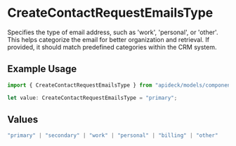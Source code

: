# CreateContactRequestEmailsType

Specifies the type of email address, such as 'work', 'personal', or 'other'. This helps categorize the email for better organization and retrieval. If provided, it should match predefined categories within the CRM system.

## Example Usage

```typescript
import { CreateContactRequestEmailsType } from "apideck/models/components";

let value: CreateContactRequestEmailsType = "primary";
```

## Values

```typescript
"primary" | "secondary" | "work" | "personal" | "billing" | "other"
```